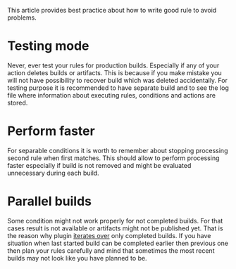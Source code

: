 This article provides best practice about how to write good rule to avoid problems.

# Testing mode
Never, ever test your rules for production builds. Especially if any of your action deletes builds or artifacts. This is because if you make mistake you will not have possibility to recover build which was deleted accidentally.
For testing purpose it is recommended to have separate build and to see the log file where information about executing rules, conditions and actions are stored.

# Perform faster
For separable conditions it is worth to remember about stopping processing second rule when first matches. This should allow to perform processing faster especially if build is not removed and might be evaluated unnecessary during each build.

# Parallel builds
Some condition might not work properly for not completed builds. For that cases result is not available or artifacts might not be published yet.
That is the reason why plugin [iterates over](https://javadoc.jenkins.io/hudson/model/Run.html#getPreviousCompletedBuild--) only completed builds. If you have situation when last started build can be completed earlier then previous one then plan your rules carefully and mind that sometimes the most recent builds may not look like you have planned to be.